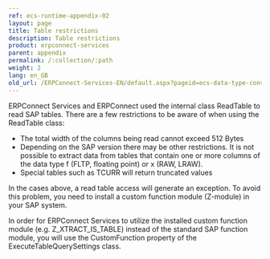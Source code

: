 ```yaml
---
ref: ecs-runtime-appendix-02
layout: page
title: Table restrictions
description: Table restrictions
product: erpconnect-services
parent: appendix
permalink: /:collection/:path
weight: 2
lang: en_GB
old_url: /ERPConnect-Services-EN/default.aspx?pageid=ecs-data-type-conversion
---
```


ERPConnect Services and ERPConnect used the internal class ReadTable to read SAP tables. There are a few restrictions to be aware of when using the ReadTable class:

   - The total width of the columns being read cannot exceed 512 Bytes
   - Depending on the SAP version there may be other restrictions. It is not possible to extract data from tables that contain one or more columns of the data type f (FLTP, floating point) or x (RAW, LRAW).
   - Special tables such as TCURR will return truncated values

In the cases above, a read table access will generate an exception. To avoid this problem, you need to install a custom function module (Z-module) in your SAP system.

In order for ERPConnect Services to utilize the installed custom function module (e.g. Z_XTRACT_IS_TABLE) instead of the standard SAP function module, you will use the CustomFunction property of the ExecuteTableQuerySettings class.
